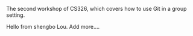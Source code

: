 
The second workshop of CS326, which covers how to use Git in a group setting.

Hello from shengbo Lou.
Add more....
